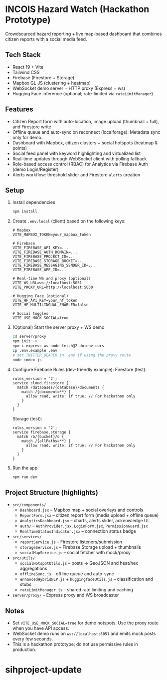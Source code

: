 # INCOIS Hazard Watch (Hackathon Prototype)

Crowdsourced hazard reporting + live map-based dashboard that combines citizen reports with a social media feed.

## Tech Stack
- React 19 + Vite
- Tailwind CSS
- Firebase (Firestore + Storage)
- Mapbox GL JS (clustering + heatmap)
- WebSocket demo server + HTTP proxy (Express + ws)
- Hugging Face inference (optional; rate-limited via `rateLimitManager`)

## Features
- Citizen Report form with auto-location, image upload (thumbnail + full), and Firestore write
- Offline queue and auto-sync on reconnect (localforage). Metadata sync only for demo.
- Dashboard with Mapbox, citizen clusters + social hotspots (heatmap & points)
- Social feed panel with keyword highlighting and virtualized list
- Real-time updates through WebSocket client with polling fallback
- Role-based access control (RBAC) for Analytics via Firebase Auth (demo Login/Register)
- Alerts workflow: threshold slider and Firestore `alerts` creation

## Setup
1. Install dependencies
   ```bash
   npm install
   ```

2. Create `.env.local` (client) based on the following keys:
   ```env
   # Mapbox
   VITE_MAPBOX_TOKEN=your_mapbox_token

   # Firebase
   VITE_FIREBASE_API_KEY=...
   VITE_FIREBASE_AUTH_DOMAIN=...
   VITE_FIREBASE_PROJECT_ID=...
   VITE_FIREBASE_STORAGE_BUCKET=...
   VITE_FIREBASE_MESSAGING_SENDER_ID=...
   VITE_FIREBASE_APP_ID=...

   # Real-time WS and proxy (optional)
   VITE_WS_URL=ws://localhost:5051
   VITE_PROXY_URL=http://localhost:5050

   # Hugging Face (optional)
   VITE_HF_API_KEY=your_hf_token
   VITE_HF_MULTILINGUAL_ENABLED=false

   # Social toggles
   VITE_USE_MOCK_SOCIAL=true
   ```

3. (Optional) Start the server proxy + WS demo
   ```bash
   cd server/proxy
   npm init -y
   npm i express ws node-fetch@2 dotenv cors
   cp .env.example .env
   # set TWITTER_BEARER in .env if using the proxy route
   node index.js
   ```

3. Configure Firebase Rules (dev-friendly example):
   Firestore (test):
   ```
   rules_version = '2';
   service cloud.firestore {
     match /databases/{database}/documents {
       match /{document=**} {
         allow read, write: if true; // For hackathon only
       }
     }
   }
   ```
   Storage (test):
   ```
   rules_version = '2';
   service firebase.storage {
     match /b/{bucket}/o {
       match /{allPaths=**} {
         allow read, write: if true; // For hackathon only
       }
     }
   }
   ```

4. Run the app
   ```bash
   npm run dev
   ```

## Project Structure (highlights)
- `src/components/`
  - `Dashboard.jsx` – Mapbox map + social overlays and controls
  - `ReportForm.jsx` – citizen report form (media upload + offline queue)
  - `AnalyticsDashboard.jsx` – charts, alerts slider, acknowledge UI
  - `auth/` – `AuthProvider.jsx`, `LoginForm.jsx`, `PermissionGuard.jsx`
  - `RealTimeStatusIndicator.jsx` – connection status badge
- `src/services/`
  - `reportService.js` – Firestore listeners/submission
  - `storageService.js` – Firebase Storage upload + thumbnails
  - `socialMapService.js` – social fetcher with mock/proxy
- `src/utils/`
  - `socialHotspotUtils.js` – posts → GeoJSON and heat/hex aggregations
  - `offlineSync.js` – offline queue and auto-sync
  - `enhancedHybridNLP.js` + `huggingfaceUtils.js` – classification and stubs
  - `rateLimitManager.js` – shared rate limiting and caching
- `server/proxy/` – Express proxy and WS broadcaster

## Notes
- Set `VITE_USE_MOCK_SOCIAL=true` for demo hotspots. Use the proxy route when you have API access.
- WebSocket demo runs on `ws://localhost:5051` and emits mock posts every few seconds.
- This is a hackathon prototype; do not use permissive rules in production.
# sihproject-update
